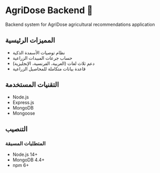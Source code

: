 # AgriDose Backend 🌱

Backend system for AgriDose agricultural recommendations application

## المميزات الرئيسية
- نظام توصيات الأسمدة الذكية
- حساب جرعات المبيدات الزراعية
- دعم ثلاث لغات (العربية، الفرنسية، الإنجليزية)
- قاعدة بيانات متكاملة للمحاصيل الزراعية

## التقنيات المستخدمة
- Node.js
- Express.js
- MongoDB
- Mongoose

## التنصيب

### المتطلبات المسبقة
- Node.js 14+
- MongoDB 4.4+
- npm 6+
